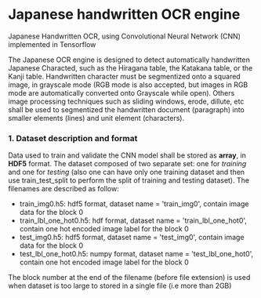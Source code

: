# Japanese handwritten OCR engine
Japanese Handwritten OCR, using Convolutional Neural Network (CNN) implemented in Tensorflow

The Japanese OCR engine is designed to detect automatically handwritten Japanese Characted, such as the Hiragana table, the Katakana table, or the Kanji table. Handwritten character must be segmentized onto a squared image, in grayscale mode (RGB mode is also accepted, but images in RGB mode are automatically converted onto Grayscale while open). Others image processing techniques such as sliding windows, erode, dillute, etc shall be used to segmentized the handwritten document (paragraph) into smaller elements (lines) and unit element (characters). 


### 1. Dataset description and format
Data used to train and validate the CNN model shall be stored as **array**, in **HDF5** format. The dataset composed of two separate set: one for *training* and one for *testing* (also one can have only one training dataset and then use train_test_split to perform the split of training and testing dataset). The filenames are described as follow:

* train_img0.h5: hdf5 format, dataset name = 'train_img0', contain image data for the block 0 
* train_lbl_one_hot0.h5: hdf format, dataset name = 'train_lbl_one_hot0', contain one hot encoded image label for the block 0
* test_img0.h5: hdf5 format, dataset name = 'test_img0', contain image data for the block 0 
* test_lbl_one_hot0.h5: numpy format, dataset name = 'test_lbl_one_hot0', contain one hot encoded image label for the block 0

The block number at the end of the filename (before file extension) is used when dataset is too large to stored in a single file (i.e more than 2GB)


